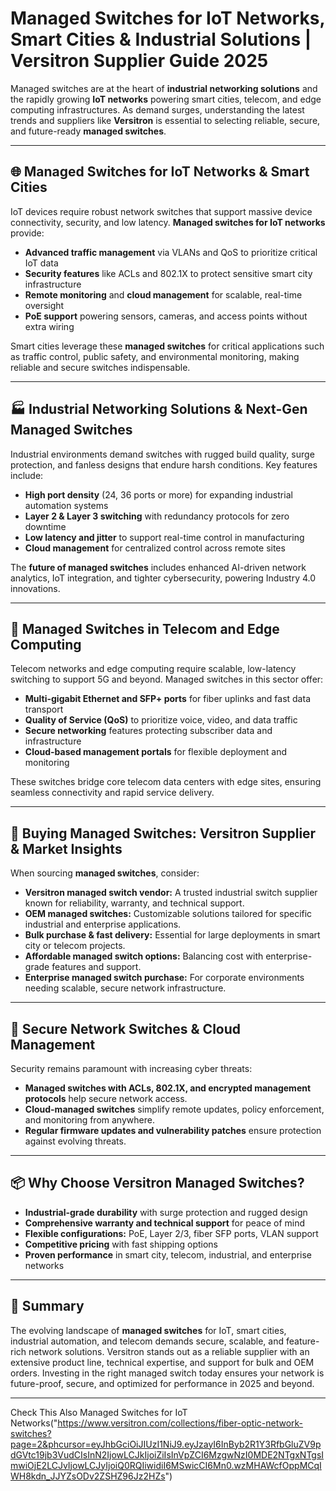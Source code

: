# Managed Switches for IoT Networks, Smart Cities & Industrial Solutions | Versitron Supplier Guide 2025

Managed switches are at the heart of **industrial networking solutions** and the rapidly growing **IoT networks** powering smart cities, telecom, and edge computing infrastructures. As demand surges, understanding the latest trends and suppliers like **Versitron** is essential to selecting reliable, secure, and future-ready **managed switches**.

---

## 🌐 Managed Switches for IoT Networks & Smart Cities  

IoT devices require robust network switches that support massive device connectivity, security, and low latency. **Managed switches for IoT networks** provide:

- **Advanced traffic management** via VLANs and QoS to prioritize critical IoT data  
- **Security features** like ACLs and 802.1X to protect sensitive smart city infrastructure  
- **Remote monitoring** and **cloud management** for scalable, real-time oversight  
- **PoE support** powering sensors, cameras, and access points without extra wiring  

Smart cities leverage these **managed switches** for critical applications such as traffic control, public safety, and environmental monitoring, making reliable and secure switches indispensable.

---

## 🏭 Industrial Networking Solutions & Next-Gen Managed Switches  

Industrial environments demand switches with rugged build quality, surge protection, and fanless designs that endure harsh conditions. Key features include:

- **High port density** (24, 36 ports or more) for expanding industrial automation systems  
- **Layer 2 & Layer 3 switching** with redundancy protocols for zero downtime  
- **Low latency and jitter** to support real-time control in manufacturing  
- **Cloud management** for centralized control across remote sites  

The **future of managed switches** includes enhanced AI-driven network analytics, IoT integration, and tighter cybersecurity, powering Industry 4.0 innovations.

---

## 📶 Managed Switches in Telecom and Edge Computing  

Telecom networks and edge computing require scalable, low-latency switching to support 5G and beyond. Managed switches in this sector offer:

- **Multi-gigabit Ethernet and SFP+ ports** for fiber uplinks and fast data transport  
- **Quality of Service (QoS)** to prioritize voice, video, and data traffic  
- **Secure networking** features protecting subscriber data and infrastructure  
- **Cloud-based management portals** for flexible deployment and monitoring  

These switches bridge core telecom data centers with edge sites, ensuring seamless connectivity and rapid service delivery.

---

## 💼 Buying Managed Switches: Versitron Supplier & Market Insights  

When sourcing **managed switches**, consider:

- **Versitron managed switch vendor:** A trusted industrial switch supplier known for reliability, warranty, and technical support.  
- **OEM managed switches:** Customizable solutions tailored for specific industrial and enterprise applications.  
- **Bulk purchase & fast delivery:** Essential for large deployments in smart city or telecom projects.  
- **Affordable managed switch options:** Balancing cost with enterprise-grade features and support.  
- **Enterprise managed switch purchase:** For corporate environments needing scalable, secure network infrastructure.  

---

## 🔐 Secure Network Switches & Cloud Management  

Security remains paramount with increasing cyber threats:

- **Managed switches with ACLs, 802.1X, and encrypted management protocols** help secure network access.  
- **Cloud-managed switches** simplify remote updates, policy enforcement, and monitoring from anywhere.  
- **Regular firmware updates and vulnerability patches** ensure protection against evolving threats.  

---

## 📦 Why Choose Versitron Managed Switches?  

- **Industrial-grade durability** with surge protection and rugged design  
- **Comprehensive warranty and technical support** for peace of mind  
- **Flexible configurations:** PoE, Layer 2/3, fiber SFP ports, VLAN support  
- **Competitive pricing** with fast shipping options  
- **Proven performance** in smart city, telecom, industrial, and enterprise networks  

---

## 🚀 Summary  

The evolving landscape of **managed switches** for IoT, smart cities, industrial automation, and telecom demands secure, scalable, and feature-rich network solutions. Versitron stands out as a reliable supplier with an extensive product line, technical expertise, and support for bulk and OEM orders. Investing in the right managed switch today ensures your network is future-proof, secure, and optimized for performance in 2025 and beyond.

---

Check This Also Managed Switches for IoT Networks("https://www.versitron.com/collections/fiber-optic-network-switches?page=2&phcursor=eyJhbGciOiJIUzI1NiJ9.eyJzayI6InByb2R1Y3RfbGluZV9pdGVtc19jb3VudCIsInN2IjowLCJkIjoiZiIsInVpZCI6MzgwNzI0MDE2NTgxNTgsImwiOjE2LCJvIjowLCJyIjoiQ0RQIiwidiI6MSwicCI6Mn0.wzMHAWcfOppMCqIWH8kdn_JJYZsODv2ZSHZ96Jz2HZs")


